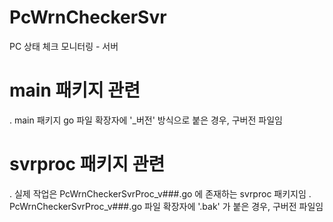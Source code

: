 # PcWrnCheckerSvr
PC 상태 체크 모니터링 - 서버

# main 패키지 관련
. main 패키지 go 파일 확장자에 '_버전' 방식으로 붙은 경우, 구버전 파일임

# svrproc 패키지 관련
. 실제 작업은 PcWrnCheckerSvrProc_v###.go 에 존재하는 svrproc 패키지임
. PcWrnCheckerSvrProc_v###.go 파일 확장자에 '.bak' 가 붙은 경우, 구버전 파일임

